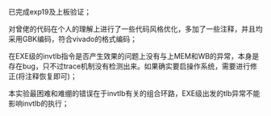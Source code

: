 已完成exp19及上板验证；

对曾佬的代码在个人的理解上进行了一些代码风格优化，多加了一些注释，并且均采用GBK编码，符合vivado的格式编码；

在EXE级的invtlb指令是否产生效果的问题上没有与上MEM和WB的异常，本身是存在bug，只不过trace机制没有检测出来。如果确实要启操作系统，需要进行修正(将注释恢复即可)；

本实验最困难和难绷的错误在于invtlb有关的组合环路，EXE级出发的tlb异常不能影响invtlb的执行；
